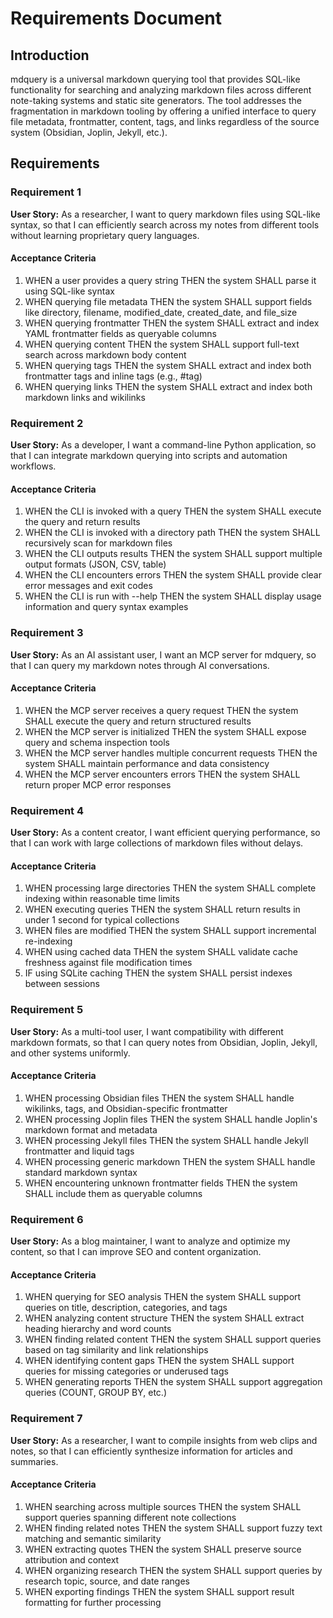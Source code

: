 # Requirements Document

## Introduction

mdquery is a universal markdown querying tool that provides SQL-like functionality for searching and analyzing markdown files across different note-taking systems and static site generators. The tool addresses the fragmentation in markdown tooling by offering a unified interface to query file metadata, frontmatter, content, tags, and links regardless of the source system (Obsidian, Joplin, Jekyll, etc.).

## Requirements

### Requirement 1

**User Story:** As a researcher, I want to query markdown files using SQL-like syntax, so that I can efficiently search across my notes from different tools without learning proprietary query languages.

#### Acceptance Criteria

1. WHEN a user provides a query string THEN the system SHALL parse it using SQL-like syntax
2. WHEN querying file metadata THEN the system SHALL support fields like directory, filename, modified_date, created_date, and file_size
3. WHEN querying frontmatter THEN the system SHALL extract and index YAML frontmatter fields as queryable columns
4. WHEN querying content THEN the system SHALL support full-text search across markdown body content
5. WHEN querying tags THEN the system SHALL extract and index both frontmatter tags and inline tags (e.g., #tag)
6. WHEN querying links THEN the system SHALL extract and index both markdown links and wikilinks

### Requirement 2

**User Story:** As a developer, I want a command-line Python application, so that I can integrate markdown querying into scripts and automation workflows.

#### Acceptance Criteria

1. WHEN the CLI is invoked with a query THEN the system SHALL execute the query and return results
2. WHEN the CLI is invoked with a directory path THEN the system SHALL recursively scan for markdown files
3. WHEN the CLI outputs results THEN the system SHALL support multiple output formats (JSON, CSV, table)
4. WHEN the CLI encounters errors THEN the system SHALL provide clear error messages and exit codes
5. WHEN the CLI is run with --help THEN the system SHALL display usage information and query syntax examples

### Requirement 3

**User Story:** As an AI assistant user, I want an MCP server for mdquery, so that I can query my markdown notes through AI conversations.

#### Acceptance Criteria

1. WHEN the MCP server receives a query request THEN the system SHALL execute the query and return structured results
2. WHEN the MCP server is initialized THEN the system SHALL expose query and schema inspection tools
3. WHEN the MCP server handles multiple concurrent requests THEN the system SHALL maintain performance and data consistency
4. WHEN the MCP server encounters errors THEN the system SHALL return proper MCP error responses

### Requirement 4

**User Story:** As a content creator, I want efficient querying performance, so that I can work with large collections of markdown files without delays.

#### Acceptance Criteria

1. WHEN processing large directories THEN the system SHALL complete indexing within reasonable time limits
2. WHEN executing queries THEN the system SHALL return results in under 1 second for typical collections
3. WHEN files are modified THEN the system SHALL support incremental re-indexing
4. WHEN using cached data THEN the system SHALL validate cache freshness against file modification times
5. IF using SQLite caching THEN the system SHALL persist indexes between sessions

### Requirement 5

**User Story:** As a multi-tool user, I want compatibility with different markdown formats, so that I can query notes from Obsidian, Joplin, Jekyll, and other systems uniformly.

#### Acceptance Criteria

1. WHEN processing Obsidian files THEN the system SHALL handle wikilinks, tags, and Obsidian-specific frontmatter
2. WHEN processing Joplin files THEN the system SHALL handle Joplin's markdown format and metadata
3. WHEN processing Jekyll files THEN the system SHALL handle Jekyll frontmatter and liquid tags
4. WHEN processing generic markdown THEN the system SHALL handle standard markdown syntax
5. WHEN encountering unknown frontmatter fields THEN the system SHALL include them as queryable columns

### Requirement 6

**User Story:** As a blog maintainer, I want to analyze and optimize my content, so that I can improve SEO and content organization.

#### Acceptance Criteria

1. WHEN querying for SEO analysis THEN the system SHALL support queries on title, description, categories, and tags
2. WHEN analyzing content structure THEN the system SHALL extract heading hierarchy and word counts
3. WHEN finding related content THEN the system SHALL support queries based on tag similarity and link relationships
4. WHEN identifying content gaps THEN the system SHALL support queries for missing categories or underused tags
5. WHEN generating reports THEN the system SHALL support aggregation queries (COUNT, GROUP BY, etc.)

### Requirement 7

**User Story:** As a researcher, I want to compile insights from web clips and notes, so that I can efficiently synthesize information for articles and summaries.

#### Acceptance Criteria

1. WHEN searching across multiple sources THEN the system SHALL support queries spanning different note collections
2. WHEN finding related notes THEN the system SHALL support fuzzy text matching and semantic similarity
3. WHEN extracting quotes THEN the system SHALL preserve source attribution and context
4. WHEN organizing research THEN the system SHALL support queries by research topic, source, and date ranges
5. WHEN exporting findings THEN the system SHALL support result formatting for further processing